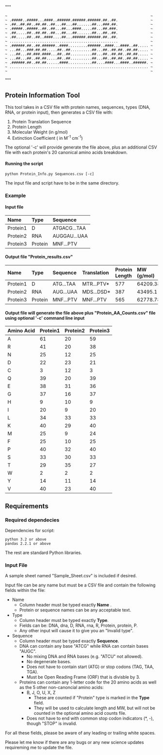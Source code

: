 """
~~~~~~~~~~~~~~~~~~~~~~~~~~~~~~~~~~~~~~~~~~~~~~~~~~~~~~~~~~~~~~~~~~~~
~                                                                  ~
~ .#####..#####...####..######.######.######.##..##.               ~
~ .##..##.##..##.##..##...##...##.......##...###.##.               ~
~ .#####..#####..##..##...##...####.....##...##.###.               ~
~ .##.....##..##.##..##...##...##.......##...##..##.               ~
~ .##.....##..##..####....##...######.######.##..##.               ~
~ ..................................................               ~
~ .######.##..##.######..####.........######..####...####..##..... ~
~ ...##...###.##.##.....##..##..........##...##..##.##..##.##..... ~
~ ...##...##.###.####...##..##..........##...##..##.##..##.##..... ~
~ ...##...##..##.##.....##..##..........##...##..##.##..##.##..... ~
~ .######.##..##.##......####...........##....####...####..######. ~
~ ................................................................ ~
~                                                                  ~
~~~~~~~~~~~~~~~~~~~~~~~~~~~~~~~~~~~~~~~~~~~~~~~~~~~~~~~~~~~~~~~~~~~~
"""

## Protein Information Tool

This tool takes in a CSV file with protein names, sequences, types (DNA, RNA, or protein input), then generates a CSV file with:
1. Protein Translation Sequence
2. Protein Length
3. Molecular Weight (in g/mol)
4. Extinction Coefficient ( in M<sup>-1</sup> cm<sup>-1</sup>)

The optional '-c' will provide generate the file above, plus an additional CSV file with each protein's 20 canonical amino acids breakdown.

#### Running the script
```
python Protein_Info.py Sequences.csv [-c]
```
The input file and script have to be in the same directory.

### Example
#### Input file
| Name      | Type      | Sequence       |
| :---      | :---      | :---           |
|Protein1   | D         | ATGACG...TAA   |
|Protein2   | RNA       | AUGGAU...UAA   |
|Protein3   | Protein   | MNF...PTV      |

#### Output file "Protein_results.csv"
| Name    | Type    | Sequence    | Translation  | Protein Length| MW (g/mol)| Extinction Coefficent|
| :---    | :---    | :---        | :---         | :---          | :---      | :---                 |
|Protein1 | D       | ATG...TAA   | MTR...PTV*   | 577           | 64209.38  | 35985                |
|Protein2 | RNA     | AUG...UAA   | MDS...DSD*   | 387           | 43495.1   | 31140                |
|Protein3 | Protein | MNF...PTV   | MNF...PTV    | 565           | 62778.78  | 35985                |

#### Output file will generate the file above plus "Protein_AA_Counts.csv" file using optional '-c' command line input
| Amino Acid   | Protein1  | Protein2  | Protein3  |
| :---         | :---      | :---      | :---      |
| A            | 61        | 20        | 59        |
| R            | 41        | 20        | 38        |
| N            | 25        | 12        | 25        |
| D            | 22        | 23        | 21        |
| C            | 3         | 12        | 3         |
| Q            | 39        | 20        | 39        |
| E            | 38        | 31        | 36        |
| G            | 37        | 16        | 37        |
| H            | 9         | 10        | 9         |
| I            | 20        | 9         | 20        |
| L            | 34        | 33        | 33        |
| K            | 40        | 29        | 40        |
| M            | 25        | 9         | 24        |
| F            | 25        | 10        | 25        |
| P            | 40        | 32        | 40        |
| S            | 33        | 30        | 33        |
| T            | 29        | 35        | 27        |
| W            | 2         | 2         | 2         |
| Y            | 14        | 11        | 14        |
| V            | 40        | 23        | 40        |

## Requirements
### Required dependecies 
Dependencies for script:
```
python 3.2 or above
pandas 2.2.1 or above
```
The rest are standard Python libraries.

### Input File
A sample sheet named "Sample_Sheet.csv" is included if desired.

Input file can be any name but must be a CSV file and contain the following fields within the file:
- Name
  - Column header must be typed exactly **Name** .
  - Protein or sequence names can be any acceptable text.
- Type
  - Column header must be typed exactly **Type**.
  - Fields can be: DNA, dna, D, RNA, rna, R, Protein, protein, P.
  - Any other input will cause it to give you an "Invalid type".
- Sequence
  - Column header must be typed exactly **Sequence**.
  - DNA can contain any base "ATCG" while RNA can contain bases "AUGC".
    - No mixing DNA and RNA bases (e.g. "ATCU" not allowed).
    - No degenerate bases.
    - Does not have to contain start (ATG) or stop codons (TAG, TAA, TGA).
    - Must be Open Reading Frame (ORF) that is divisble by 3.
  - Proteins can contain any 1-letter code for the 20 amino acids as well as the 5 other non-canoncial amino acids:
    - B, J, O, U, X, Z
      - These are counted if "Protein" type is marked in the **Type** field.
      - They will be used to calculate length and MW, but will not be counted in the optional amino acid counts file.
    - Does not have to end with common stop codon indicators (*, -), though "STOP" is invalid.

For all these fields, please be aware of any leading or trailing white spaces.

Please let me know if there are any bugs or any new science updates requireming me to update the file.

















